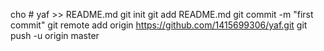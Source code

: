cho # yaf >> README.md
git init
git add README.md
git commit -m "first commit"
git remote add origin https://github.com/1415699306/yaf.git
git push -u origin master
